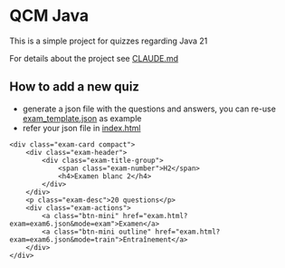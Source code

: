 # QCM Java
 
This is a simple project for quizzes regarding Java 21

For details about the project see [CLAUDE.md](CLAUDE.md)

## How to add a new quiz

* generate a json file with the questions and answers, you can re-use [exam_template.json](data/exam_template.json) as example
* refer your json file in [index.html](index.html)

```
<div class="exam-card compact">
    <div class="exam-header">
        <div class="exam-title-group">
            <span class="exam-number">H2</span>
            <h4>Examen blanc 2</h4>
        </div>
    </div>
    <p class="exam-desc">20 questions</p>
    <div class="exam-actions">
        <a class="btn-mini" href="exam.html?exam=exam6.json&mode=exam">Examen</a>
        <a class="btn-mini outline" href="exam.html?exam=exam6.json&mode=train">Entraînement</a>
    </div>
</div>
```
